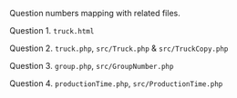 Question numbers mapping with related files.

Question 1. `truck.html`

Question 2. `truck.php`, `src/Truck.php` & `src/TruckCopy.php`

Question 3. `group.php`, `src/GroupNumber.php`

Question 4. `productionTime.php`, `src/ProductionTime.php`